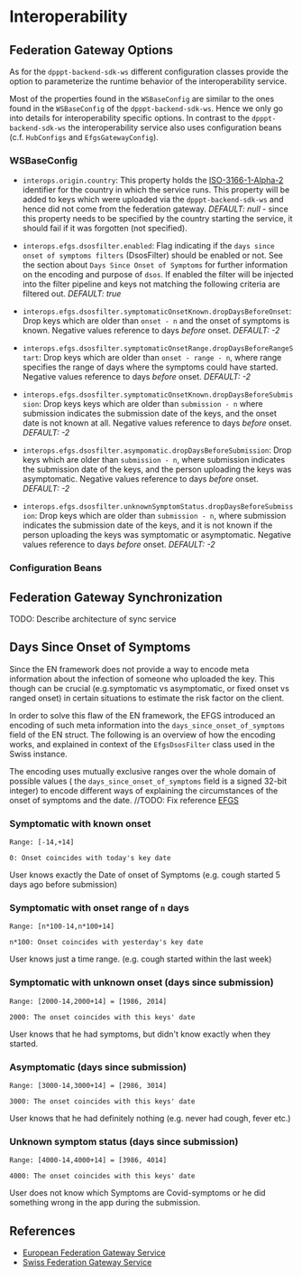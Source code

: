# Interoperability
## Federation Gateway Options
As for the `dpppt-backend-sdk-ws` different configuration classes provide the option to parameterize the runtime behavior of the interoperability service. 

Most of the properties found in the `WSBaseConfig` are similar to the ones found in the `WSBaseConfig` of the `dpppt-backend-sdk-ws`. Hence we only go into details for interoperability specific options. In contrast to the `dpppt-backend-sdk-ws` the interoperability service also uses configuration beans (c.f. `HubConfigs` and `EfgsGatewayConfig`).

### WSBaseConfig
- `interops.origin.country`: This property holds the [ISO-3166-1-Alpha-2](https://en.wikipedia.org/wiki/List_of_ISO_3166_country_codes) identifier for the country in which the service runs. This property will be added to keys which were uploaded via the `dpppt-backend-sdk-ws` and hence did not come from the federation gateway. *DEFAULT: null* - since this property needs to be specified by the country starting the service, it should fail if it was forgotten (not specified).

- `interops.efgs.dsosfilter.enabled`: Flag indicating if the `days since onset of symptoms filters` (DsosFilter) should be enabled or not. See the section about `Days Since Onset of Symptoms` for further information on the encoding and purpose of `dsos`. If enabled the filter will be injected into the filter pipeline and keys not matching the following criteria are filtered out. *DEFAULT: true*

- `interops.efgs.dsosfilter.symptomaticOnsetKnown.dropDaysBeforeOnset`: Drop keys which are older than `onset - n` and the onset of symptoms is known. Negative values reference to days *before* onset. *DEFAULT: -2*

- `interops.efgs.dsosfilter.symptomaticOnsetRange.dropDaysBeforeRangeStart`: Drop keys which are older than `onset - range - n`, where range specifies the range of days where the symptoms could have started. Negative values reference to days *before* onset. *DEFAULT: -2*

- `interops.efgs.dsosfilter.symptomaticOnsetKnown.dropDaysBeforeSubmission`: Drop keys keys which are older than `submission - n` where submission indicates the submission date of the keys, and the onset date is not known at all. Negative values reference to days *before* onset. *DEFAULT: -2*

- `interops.efgs.dsosfilter.asympomatic.dropDaysBeforeSubmission`: Drop keys which are older than `submission - n`, where submission indicates the submission date of the keys, and the person uploading the keys was asymptomatic. Negative values reference to days *before* onset. *DEFAULT: -2*

- `interops.efgs.dsosfilter.unknownSymptomStatus.dropDaysBeforeSubmission`: Drop keys which are older than `submission - n`, where submission indicates the submission date of the keys, and it is not known if the person uploading the keys was symptomatic or asymptomatic. Negative values reference to days *before* onset. *DEFAULT: -2*
### Configuration Beans

## Federation Gateway Synchronization
TODO: Describe architecture of sync service
## Days Since Onset of Symptoms

Since the EN framework does not provide a way to encode meta information about the infection of someone who uploaded the key. This though can be crucial (e.g.symptomatic vs asymptomatic, or fixed onset vs ranged onset) in certain situations to estimate the risk factor on the client.

In order to solve this flaw of the EN framework, the EFGS introduced an encoding of such meta information into the `days_since_onset_of_symptoms` field of the EN struct. The following is an overview of how the encoding works, and explained in context of the `EfgsDsosFilter` class used in the Swiss instance.

The encoding uses mutually exclusive ranges over the whole domain of possible values ( the `days_since_onset_of_symptoms` field is a signed 32-bit integer) to encode different ways of explaining the circumstances of the onset of symptoms and the date. 
//TODO: Fix reference
[EFGS](LINK)
### Symptomatic with known onset
`Range: [-14,+14]`

`0: Onset coincides with today's key date`

User knows exactly the Date of onset of Symptoms (e.g. cough started 5 days ago before submission)
### Symptomatic with onset range of `n` days
`Range: [n*100-14,n*100+14]`

`n*100: Onset coincides with yesterday's key date`

User knows just a time range. (e.g. cough started within the last week)

### Symptomatic with unknown onset (days since submission)
`Range: [2000-14,2000+14] = [1986, 2014]`

`2000: The onset coincides with this keys' date`

User knows that he had symptoms, but didn't know exactly when they started. 

### Asymptomatic (days since submission)
`Range: [3000-14,3000+14] = [2986, 3014]`

`3000: The onset coincides with this keys' date`

User knows that he had definitely nothing (e.g. never had cough, fever etc.)

### Unknown symptom status (days since submission)
`Range: [4000-14,4000+14] = [3986, 4014]`

`4000: The onset coincides with this keys' date`

User does not know which Symptoms are Covid-symptoms or he did something wrong in the app during the submission.
## References
- [European Federation Gateway Service](https://github.com/eu-federation-gateway-service/efgs-federation-gateway)
- [Swiss Federation Gateway Service](https://github.com/admin-ch/chgs-federation-gateway)